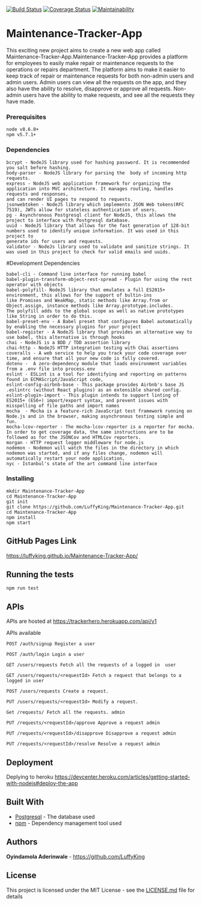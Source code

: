 [![Build Status](https://travis-ci.org/LuffyKing/Maintenance-Tracker-App.svg?branch=develop)](https://travis-ci.org/LuffyKing/Maintenance-Tracker-App)
[![Coverage Status](https://coveralls.io/repos/github/LuffyKing/Maintenance-Tracker-App/badge.svg?branch=develop)](https://coveralls.io/github/LuffyKing/Maintenance-Tracker-App?branch=develop)
[![Maintainability](https://api.codeclimate.com/v1/badges/a2d1970c212fdbc11a63/maintainability)](https://codeclimate.com/github/LuffyKing/Maintenance-Tracker-App/maintainability)

# Maintenance-Tracker-App
This exciting new project aims to create a new web app called Maintenance-Tracker-App.Maintenance-Tracker-App provides a platform for employees to easily make repair or maintenance requests to the operations or repairs department. The platform aims to make it easier to keep track of repair or maintenance requests for both non-admin users and admin users. Admin users can view all the requests on the app, and they also have the ability to resolve, disapprove or approve all requests. Non-admin users have the ability to make requests, and see all the requests they have made.

### Prerequisites
```
node v8.6.0+
npm v5.7.1+
```

### Dependencies
```
bcrypt - NodeJS library used for hashing password. It is recommended you salt before hashing.
body-parser - NodeJS library for parsing the  body of incoming http requests.
express - NodeJS web application framework for organizing the application into MVC architecture. It manages routing, handles requests and responses,
and can render UI pages to respond to requests.
jsonwebtoken - NodeJS library which implements JSON Web tokens(RFC 7519), JWTs allow for stateless authentication of users.
pg - Asynchronous Postgresql client for NodeJS, this allows the project to interface with Postgresql database.
uuid - NodeJS library that allows for the fast generation of 128-bit numbers used to identify unique information. It was used in this project to
generate ids for users and requests.
validator - NodeJs library used to validate and sanitize strings. It was used in this project to check for valid emails and uuids.
```

#Development Dependencies
```
babel-cli - Command line interface for running babel
babel-plugin-transform-object-rest-spread - Plugin for using the rest operator with objects
babel-polyfill- NodeJS library that emulates a full ES2015+ environment, this allows for the support of bultin-ins
like Promises and WeakMap, static methods like Array.from or Object.assign, instance methods like Array.prototype.includes.
The polyfill adds to the global scope as well as native prototypes like String in order to do this.
babel-preset-env - A Babel preset that configures Babel automatically by enabling the necessary plugins for your project
babel-register - A NodeJS library that provides an alternative way to use babel, this alternative is through hooks
chai - NodeJS is a BDD / TDD assertion library
chai-http - NodeJS HTTP integration testing with Chai assertions
coveralls - A web service to help you track your code coverage over time, and ensure that all your new code is fully covered.
dotenv -  A zero-dependency module that loads environment variables from a .env file into process.env
eslint - ESLint is a tool for identifying and reporting on patterns found in ECMAScript/JavaScript code,
eslint-config-airbnb-base - This package provides Airbnb's base JS .eslintrc (without React plugins) as an extensible shared config.
eslint-plugin-import - This plugin intends to support linting of ES2015+ (ES6+) import/export syntax, and prevent issues with misspelling of file paths and import names
mocha  - Mocha is a feature-rich JavaScript test framework running on Node.js and in the browser, making asynchronous testing simple and fun.
mocha-lcov-reporter - The mocha-lcov-reporter is a reporter for mocha. In order to get coverage data, the same instructions are to be followed as for the JSONCov and HTMLCov reporters.
morgan - HTTP request logger middleware for node.js
nodemon - Nodemon will watch the files in the directory in which nodemon was started, and if any files change, nodemon will automatically restart your node application,
nyc - Istanbul's state of the art command line interface
```

### Installing
```
mkdir Maintenance-Tracker-App
cd Maintenance-Tracker-App
git init
git clone https://github.com/LuffyKing/Maintenance-Tracker-App.git
cd Maintenance-Tracker-App
npm install
npm start
```
## GitHub Pages Link
https://luffyking.github.io/Maintenance-Tracker-App/


## Running the tests

```
npm run test
```
## APIs

APIs are hosted at https://trackerhero.herokuapp.com/api/v1

APIs available
```
POST /auth/signup Register a user

POST /auth/login Login a user

GET /users/requests Fetch all the requests of a logged in  user

GET /users/requests/<requestId> Fetch a request that belongs to a logged in user

POST /users/requests Create a request.

PUT /users/requests/<requestId> Modify a request.

Get /requests/ Fetch all the requests. admin

PUT /requests/<requestId>/approve Approve a request admin

PUT /requests/<requestId>/disapprove Disapprove a request admin

PUT /requests/<requestId>/resolve Resolve a request admin
```
##
## Deployment

Deplying to heroku https://devcenter.heroku.com/articles/getting-started-with-nodejs#deploy-the-app

## Built With

* [Postgresql](https://www.postgresql.org/) - The database used
* [npm](http://npmjs.com/) - Dependency management tool used

## Authors

**Oyindamola Aderinwale** - https://github.com/LuffyKing

## License

This project is licensed under the MIT License - see the [LICENSE.md](LICENSE.md) file for details
